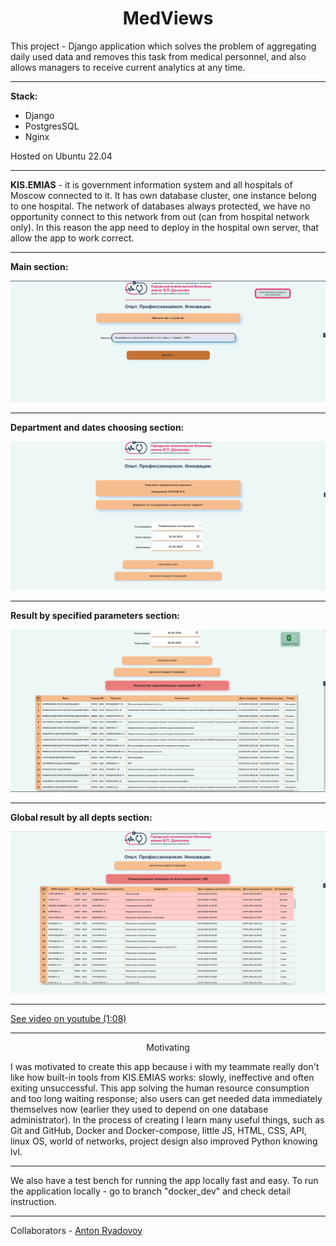 <center>

# MedViews

</center>

This project - Django application which solves the problem of aggregating daily used data and removes this task from medical personnel, and also allows managers to receive current analytics at any time.
___
**Stack:**
- Django
- PostgresSQL
- Nginx

Hosted on Ubuntu 22.04
___
**KIS.EMIAS** - it is government information system and all hospitals of Moscow connected to it. 
It has own database cluster, one instance belong to one hospital. The network of databases always protected, 
we have no opportunity connect to this network from out (can from hospital network only).
In this reason the app need to deploy in the hospital own server, that allow the app to work correct.
___
**Main section:**

![Image alt](https://github.com/vlf0/Dashboard_media/blob/main/medviews/Screenshot_1.png)
___
**Department and dates choosing section:**

![Image alt](https://github.com/vlf0/Dashboard_media/blob/main/medviews/Screenshot_2.png)
___
**Result by specified parameters section:**

![Image alt](https://github.com/vlf0/Dashboard_media/blob/main/medviews/Screenshot_4.png)
___
**Global result by all depts section:**

![Image alt](https://github.com/vlf0/Dashboard_media/blob/main/medviews/Screenshot_5.png)
___

[See video on youtube (1:08)](https://youtu.be/8levWjwBjbw/)
___

<center><p>Motivating</p></center>

I was motivated to create this app because i with my teammate really don't like how 
built-in tools from KIS.EMIAS works: slowly, ineffective and often exiting unsuccessful.
This app solving the human resource consumption and too long waiting response; 
also users can get needed data immediately  themselves now (earlier they used to depend on one database administrator).
In the process of creating I learn many useful things, such as Git and GitHub, Docker and Docker-compose, little JS,
HTML, CSS, API, linux OS, world of networks, project design also improved Python knowing lvl.
___
We also have a test bench for running the app locally fast and easy.
To run the application locally - go to branch "docker_dev" and check detail instruction.

___
Collaborators - [Anton Ryadovoy](https://github.com/AntonRyadovoy) 